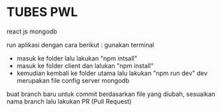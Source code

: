 # TUBES PWL

react js
mongodb

run aplikasi dengan cara berikut : gunakan terminal 
- masuk ke folder lalu lakukan "npm intsall"
- masuk ke folder client dan lalukan "npm install"
- kemudian kembali ke folder utama lalu lakukan "npm run dev"
dev merupakan file config server mongodb


buat branch baru untuk commit berdasarkan file yang diubah, sesuaikan nama branch lalu lakukan PR (Pull Request)
